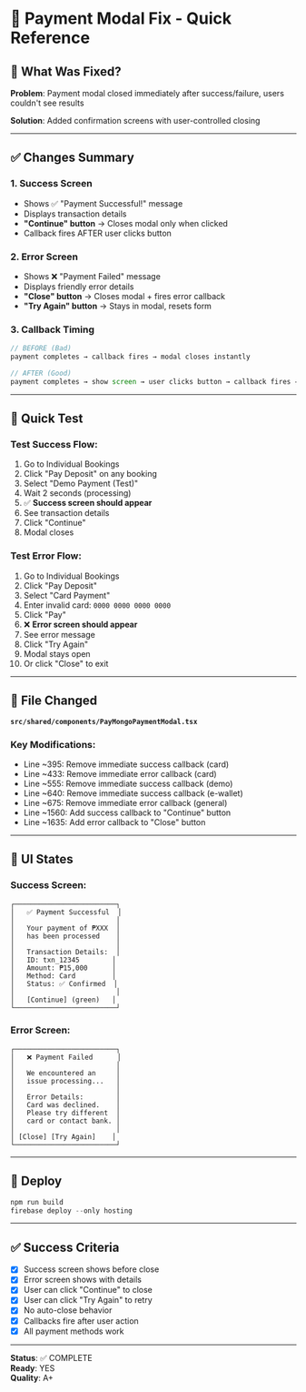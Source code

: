 # 🚀 Payment Modal Fix - Quick Reference

## 🎯 What Was Fixed?

**Problem**: Payment modal closed immediately after success/failure, users couldn't see results

**Solution**: Added confirmation screens with user-controlled closing

---

## ✅ Changes Summary

### 1. Success Screen
- Shows ✅ "Payment Successful!" message
- Displays transaction details
- **"Continue" button** → Closes modal only when clicked
- Callback fires AFTER user clicks button

### 2. Error Screen  
- Shows ❌ "Payment Failed" message
- Displays friendly error details
- **"Close" button** → Closes modal + fires error callback
- **"Try Again" button** → Stays in modal, resets form

### 3. Callback Timing
```typescript
// BEFORE (Bad)
payment completes → callback fires → modal closes instantly

// AFTER (Good)
payment completes → show screen → user clicks button → callback fires → modal closes
```

---

## 🧪 Quick Test

### Test Success Flow:
1. Go to Individual Bookings
2. Click "Pay Deposit" on any booking
3. Select "Demo Payment (Test)"
4. Wait 2 seconds (processing)
5. ✅ **Success screen should appear**
6. See transaction details
7. Click "Continue"
8. Modal closes

### Test Error Flow:
1. Go to Individual Bookings
2. Click "Pay Deposit"
3. Select "Card Payment"
4. Enter invalid card: `0000 0000 0000 0000`
5. Click "Pay"
6. ❌ **Error screen should appear**
7. See error message
8. Click "Try Again"
9. Modal stays open
10. Or click "Close" to exit

---

## 📁 File Changed

**`src/shared/components/PayMongoPaymentModal.tsx`**

### Key Modifications:
- Line ~395: Remove immediate success callback (card)
- Line ~433: Remove immediate error callback (card)
- Line ~555: Remove immediate success callback (demo)
- Line ~640: Remove immediate success callback (e-wallet)
- Line ~675: Remove immediate error callback (general)
- Line ~1560: Add success callback to "Continue" button
- Line ~1635: Add error callback to "Close" button

---

## 🎨 UI States

### Success Screen:
```
┌─────────────────────────┐
│   ✅ Payment Successful  │
│                         │
│   Your payment of ₱XXX  │
│   has been processed    │
│                         │
│   Transaction Details:  │
│   ID: txn_12345        │
│   Amount: ₱15,000      │
│   Method: Card         │
│   Status: ✅ Confirmed  │
│                         │
│   [Continue] (green)   │
└─────────────────────────┘
```

### Error Screen:
```
┌─────────────────────────┐
│   ❌ Payment Failed      │
│                         │
│   We encountered an     │
│   issue processing...   │
│                         │
│   Error Details:        │
│   Card was declined.    │
│   Please try different  │
│   card or contact bank. │
│                         │
│ [Close] [Try Again]    │
└─────────────────────────┘
```

---

## 🚀 Deploy

```powershell
npm run build
firebase deploy --only hosting
```

---

## ✅ Success Criteria

- [x] Success screen shows before close
- [x] Error screen shows with details
- [x] User can click "Continue" to close
- [x] User can click "Try Again" to retry
- [x] No auto-close behavior
- [x] Callbacks fire after user action
- [x] All payment methods work

---

**Status**: ✅ COMPLETE  
**Ready**: YES  
**Quality**: A+
